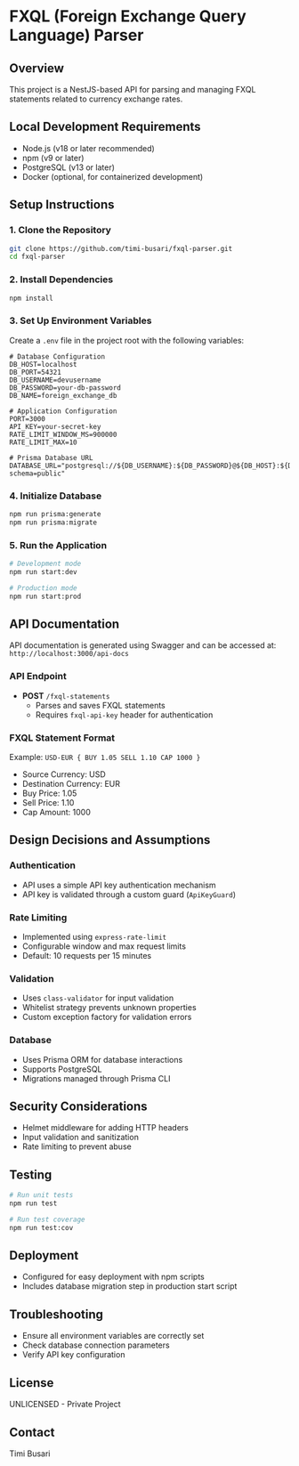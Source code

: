 # FXQL (Foreign Exchange Query Language) Parser

## Overview
This project is a NestJS-based API for parsing and managing FXQL statements related to currency exchange rates.

## Local Development Requirements
- Node.js (v18 or later recommended)
- npm (v9 or later)
- PostgreSQL (v13 or later)
- Docker (optional, for containerized development)

## Setup Instructions

### 1. Clone the Repository
```bash
git clone https://github.com/timi-busari/fxql-parser.git
cd fxql-parser
```

### 2. Install Dependencies
```bash
npm install
```

### 3. Set Up Environment Variables
Create a `.env` file in the project root with the following variables:
```
# Database Configuration
DB_HOST=localhost
DB_PORT=54321
DB_USERNAME=devusername
DB_PASSWORD=your-db-password
DB_NAME=foreign_exchange_db

# Application Configuration
PORT=3000
API_KEY=your-secret-key
RATE_LIMIT_WINDOW_MS=900000
RATE_LIMIT_MAX=10

# Prisma Database URL
DATABASE_URL="postgresql://${DB_USERNAME}:${DB_PASSWORD}@${DB_HOST}:${DB_PORT}/${DB_NAME}?schema=public"
```

### 4. Initialize Database
```bash
npm run prisma:generate
npm run prisma:migrate
```

### 5. Run the Application
```bash
# Development mode
npm run start:dev

# Production mode
npm run start:prod
```

## API Documentation
API documentation is generated using Swagger and can be accessed at:
`http://localhost:3000/api-docs`

### API Endpoint
- **POST** `/fxql-statements`
  - Parses and saves FXQL statements
  - Requires `fxql-api-key` header for authentication

### FXQL Statement Format
Example: `USD-EUR { BUY 1.05 SELL 1.10 CAP 1000 }`
- Source Currency: USD
- Destination Currency: EUR
- Buy Price: 1.05
- Sell Price: 1.10
- Cap Amount: 1000

## Design Decisions and Assumptions

### Authentication
- API uses a simple API key authentication mechanism
- API key is validated through a custom guard (`ApiKeyGuard`)

### Rate Limiting
- Implemented using `express-rate-limit`
- Configurable window and max request limits
- Default: 10 requests per 15 minutes

### Validation
- Uses `class-validator` for input validation
- Whitelist strategy prevents unknown properties
- Custom exception factory for validation errors

### Database
- Uses Prisma ORM for database interactions
- Supports PostgreSQL
- Migrations managed through Prisma CLI

## Security Considerations
- Helmet middleware for adding HTTP headers
- Input validation and sanitization
- Rate limiting to prevent abuse

## Testing
```bash
# Run unit tests
npm run test

# Run test coverage
npm run test:cov

```

## Deployment
- Configured for easy deployment with npm scripts
- Includes database migration step in production start script

## Troubleshooting
- Ensure all environment variables are correctly set
- Check database connection parameters
- Verify API key configuration

## License
UNLICENSED - Private Project

## Contact
Timi Busari